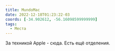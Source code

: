 ```yaml
---
title: MundoMac
date: 2022-12-18T01:23:22-03
coords: [-34.902612, -56.16098599999999]
tags:
  - Места
---
```


За техникой Apple - cюда. Есть ещё отделения. 
